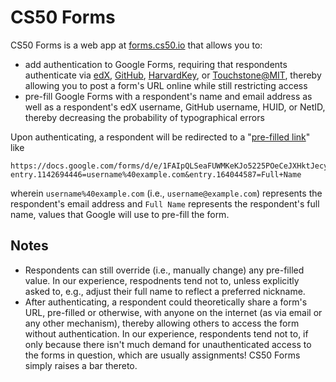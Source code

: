 # CS50 Forms

CS50 Forms is a web app at [forms.cs50.io](https://forms.cs50.io/) that allows you to:

* add authentication to Google Forms, requiring that respondents authenticate via [edX](https://www.edx.org/), [GitHub](https://github.com/), [HarvardKey](https://key.harvard.edu/), or [Touchstone@MIT](https://ist.mit.edu/touchstone), thereby allowing you to post a form's URL online while still restricting access
* pre-fill Google Forms with a respondent's name and email address as well as a respondent's edX username, GitHub username, HUID, or NetID, thereby decreasing the probability of typographical errors

Upon authenticating, a respondent will be redirected to a "[pre-filled link](https://support.google.com/docs/answer/2839588?hl=en)" like

```text
https://docs.google.com/forms/d/e/1FAIpQLSeaFUWMKeKJo5225POeCeJXHktJecyStal_sn6nYEb0rOEgYw/viewform?entry.1142694446=username%40example.com&entry.164044587=Full+Name
```

wherein `username%40example.com` (i.e., `username@example.com`) represents the respondent's email address and `Full Name` represents the respondent's full name, values that Google will use to pre-fill the form.

## Notes

* Respondents can still override (i.e., manually change) any pre-filled value. In our experience, respodnents tend not to, unless explicitly asked to, e.g., adjust their full name to reflect a preferred nickname.
* After authenticating, a respondent could theoretically share a form's URL, pre-filled or otherwise, with anyone on the internet (as via email or any other mechanism), thereby allowing others to access the form without authentication. In our experience, respondents tend not to, if only because there isn't much demand for unauthenticated access to the forms in question, which are usually assignments! CS50 Forms simply raises a bar thereto.

